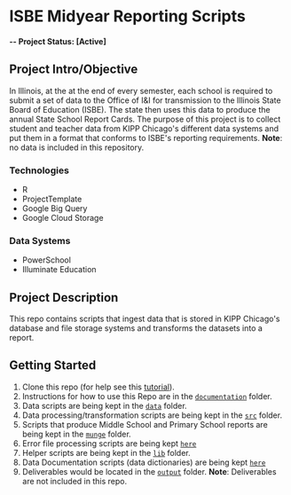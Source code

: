 # ISBE Midyear Reporting Scripts

#### -- Project Status: [Active]

## Project Intro/Objective
In Illinois, at the at the end of every semester, each school is required to submit a set of data to the Office of I&I for transmission to the Illinois State Board of Education (ISBE). The state then uses this data to produce the annual State School Report Cards. The purpose of this project is to collect student and teacher data from KIPP Chicago's different data systems and put them in a format that conforms to ISBE's reporting requirements. **Note**: no data is included in this repository.

### Technologies
* R
* ProjectTemplate
* Google Big Query
* Google Cloud Storage

### Data Systems
* PowerSchool
* Illuminate Education

## Project Description
This repo contains scripts that ingest data that is stored in KIPP Chicago's database and file storage systems and transforms the datasets into a report.

## Getting Started

1. Clone this repo (for help see this [tutorial](https://help.github.com/articles/cloning-a-repository/)).
1. Instructions for how to use this Repo are in the [`documentation`](#) folder. 
1. Data scripts are being kept in the [`data`](https://github.com/kippchicago/isbe_midyear_reporting/tree/master/data) folder.
1. Data processing/transformation scripts are being kept in the [`src`](https://github.com/kippchicago/isbe_midyear_reporting/tree/master/munge) folder. 
1. Scripts that produce Middle School and Primary School reports are being kept in the [`munge`](https://github.com/kippchicago/isbe_midyear_reporting/tree/master/src) folder. 
1. Error file processing scripts are being kept [`here`](https://github.com/kippchicago/isbe_midyear_reporting/tree/master/src)
1. Helper scripts are being kept in the [`lib`](https://github.com/kippchicago/isbe_midyear_reporting/tree/master/lib) folder. 
1. Data Documentation scripts (data dictionaries) are being kept [`here`](https://github.com/kippchicago/isbe_midyear_reporting/tree/master/documentation)
1. Deliverables would be located in the [`output`](https://github.com/kippchicago/isbe_midyear_reporting/tree/master/output) folder. **Note**: Deliverables are not included in this repo.
